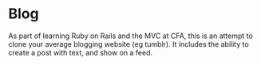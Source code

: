 # Blog 


As part of learning Ruby on Rails and the MVC at CFA, this is an attempt to clone your average blogging website (eg tumblr). It includes the ability to create a post with text, and show on a feed.
